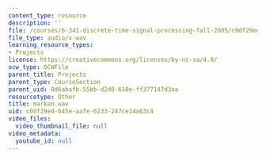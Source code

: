 ```yaml
---
content_type: resource
description: ''
file: /courses/6-341-discrete-time-signal-processing-fall-2005/c0df29ed645eaafe6233247ce14a63c4_markan.wav
file_type: audio/x-wav
learning_resource_types:
- Projects
license: https://creativecommons.org/licenses/by-nc-sa/4.0/
ocw_type: OCWFile
parent_title: Projects
parent_type: CourseSection
parent_uid: 0d6abafb-55bb-d2d0-610e-ff377147d3aa
resourcetype: Other
title: markan.wav
uid: c0df29ed-645e-aafe-6233-247ce14a63c4
video_files:
  video_thumbnail_file: null
video_metadata:
  youtube_id: null
---
```

